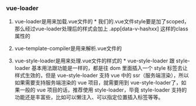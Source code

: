### vue-loader
  1. vue-loader是用来加载.vue文件的
    * 我们的.vue文件style要是加了scoped，那么经过vue-loader处理后的样式会加上 .app[data-v-hashxx] 这样的class属性的

  2. vue-template-compiler是用来解析.vue文件的
  
  3. vue-style-loader是用来处理.vue文件的样式的
    * vue-style-loader 跟 style-loader 基本用法跟功能是一样的，都是往 dom 里面插入一个 style 标签去让样式生效的，但是 vue-style-loader 支持 vue 中的 ssr（服务端渲染），所以如果需要支持服务端渲染的 vue 项目，就需要用到 vue-style-loader了，如果一般的 vue 项目的话，推荐使用 style-loader，毕竟 style-loader 支持的功能还是丰富些，比如可以懒注入、可以指定位置插入标签等等。
    <!-- 原文链接：https://blog.csdn.net/vv_bug/article/details/109260358 -->